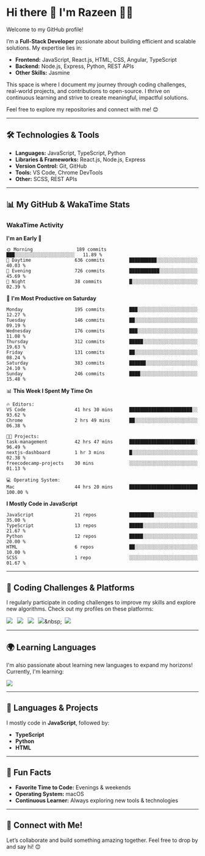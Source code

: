 # Hi there 👋 I'm Razeen 👩‍💻

Welcome to my GitHub profile!  

I’m a **Full-Stack Developer** passionate about building efficient and scalable solutions. My expertise lies in:  
- **Frontend:** JavaScript, React.js, HTML, CSS, Angular, TypeScript
- **Backend:** Node.js, Express, Python, REST APIs
- **Other Skills:** Jasmine

This space is where I document my journey through coding challenges, real-world projects, and contributions to open-source. I thrive on continuous learning and strive to create meaningful, impactful solutions.  

Feel free to explore my repositories and connect with me! 😊  

---

## 🛠️ Technologies & Tools  
- **Languages:** JavaScript, TypeScript, Python  
- **Libraries & Frameworks:** React.js, Node.js, Express  
- **Version Control:** Git, GitHub  
- **Tools:** VS Code, Chrome DevTools  
- **Other:** SCSS, REST APIs  

---


## 📊 My GitHub & WakaTime Stats

### **WakaTime Activity**

<!--START_SECTION:waka-->
**I'm an Early 🐤** 

```text
🌞 Morning                189 commits         ███░░░░░░░░░░░░░░░░░░░░░░   11.89 % 
🌆 Daytime                636 commits         ██████████░░░░░░░░░░░░░░░   40.03 % 
🌃 Evening                726 commits         ███████████░░░░░░░░░░░░░░   45.69 % 
🌙 Night                  38 commits          █░░░░░░░░░░░░░░░░░░░░░░░░   02.39 % 
```
📅 **I'm Most Productive on Saturday** 

```text
Monday                   195 commits         ███░░░░░░░░░░░░░░░░░░░░░░   12.27 % 
Tuesday                  146 commits         ██░░░░░░░░░░░░░░░░░░░░░░░   09.19 % 
Wednesday                176 commits         ███░░░░░░░░░░░░░░░░░░░░░░   11.08 % 
Thursday                 312 commits         █████░░░░░░░░░░░░░░░░░░░░   19.63 % 
Friday                   131 commits         ██░░░░░░░░░░░░░░░░░░░░░░░   08.24 % 
Saturday                 383 commits         ██████░░░░░░░░░░░░░░░░░░░   24.10 % 
Sunday                   246 commits         ████░░░░░░░░░░░░░░░░░░░░░   15.48 % 
```


📊 **This Week I Spent My Time On** 

```text
🔥 Editors: 
VS Code                  41 hrs 30 mins      ███████████████████████░░   93.62 % 
Chrome                   2 hrs 49 mins       ██░░░░░░░░░░░░░░░░░░░░░░░   06.38 % 

🐱‍💻 Projects: 
task-management          42 hrs 47 mins      ████████████████████████░   96.49 % 
nextjs-dashboard         1 hr 3 mins         █░░░░░░░░░░░░░░░░░░░░░░░░   02.38 % 
freecodecamp-projects    30 mins             ░░░░░░░░░░░░░░░░░░░░░░░░░   01.13 % 

💻 Operating System: 
Mac                      44 hrs 20 mins      █████████████████████████   100.00 % 
```

**I Mostly Code in JavaScript** 

```text
JavaScript               21 repos            █████████░░░░░░░░░░░░░░░░   35.00 % 
TypeScript               13 repos            █████░░░░░░░░░░░░░░░░░░░░   21.67 % 
Python                   12 repos            █████░░░░░░░░░░░░░░░░░░░░   20.00 % 
HTML                     6 repos             ██░░░░░░░░░░░░░░░░░░░░░░░   10.00 % 
SCSS                     1 repo              ░░░░░░░░░░░░░░░░░░░░░░░░░   01.67 % 
```




<!--END_SECTION:waka-->


---

## 🌟 Coding Challenges & Platforms  
I regularly participate in coding challenges to improve my skills and explore new algorithms. Check out my profiles on these platforms:  

[![](https://img.shields.io/badge/-LeetCode-FFA116?style=for-the-badge&logo=LeetCode&logoColor=black)](https://leetcode.com/u/srazeen)&nbsp;&nbsp;
[![](https://img.shields.io/badge/-Hackerrank-2EC866?style=for-the-badge&logo=HackerRank&logoColor=white)](https://www.hackerrank.com/profile/razeen_m_shaikh)&nbsp;&nbsp;
[![](https://img.shields.io/badge/freecodecamp-27273D?style=for-the-badge&logo=freecodecamp&logoColor=white)](https://www.freecodecamp.org/razeen)&nbsp;&nbsp;
[![](https://img.shields.io/badge/Exercism-009CAB?style=for-the-badge&logo=exercism&logoColor=white)]([https://exercism.io](https://exercism.org/profiles/Razeen-Shaikh))&nbsp;&nbsp;
[![](https://img.shields.io/badge/coding%20ninjas-DD6620?style=for-the-badge&logo=codingninjas&logoColor=white)](https://www.naukri.com/code360/profile/razeen)

---

## 🌍 Learning Languages  
I'm also passionate about learning new languages to expand my horizons! Currently, I'm learning:

[![](https://img.shields.io/badge/Duolingo-58CC02?style=for-the-badge&logo=Duolingo&logoColor=white)](https://www.duolingo.com/profile/razeen_shaikh)

---

## 🚀 Languages & Projects  
I mostly code in **JavaScript**, followed by:  
- **TypeScript**  
- **Python**  
- **HTML**  

---

## 🌟 Fun Facts  
- **Favorite Time to Code:** Evenings & weekends  
- **Operating System:** macOS  
- **Continuous Learner:** Always exploring new tools & technologies  

---

## 💬 Connect with Me!  
Let’s collaborate and build something amazing together. Feel free to drop by and say hi! 😊  


